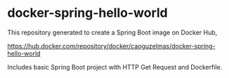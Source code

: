 # docker-spring-hello-world

This repository generated to create a Spring Boot image on Docker Hub,

https://hub.docker.com/repository/docker/caoguzelmas/docker-spring-hello-world

Includes basic Spring Boot project with HTTP Get Request and Dockerfile.

